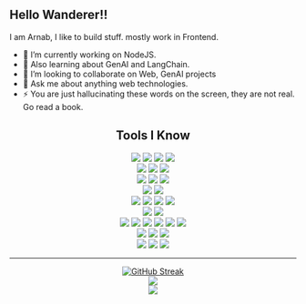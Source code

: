 ## Hello Wanderer!!

I am Arnab, I like to build stuff. mostly work in Frontend.

- 🔭 I’m currently working on NodeJS.
- 🌱 Also learning about GenAI and LangChain.
- 👯 I’m looking to collaborate on Web, GenAI projects
- 💬 Ask me about anything web technologies.
- ⚡ You are just hallucinating these words on the screen, they are not real. Go read a book.

<h2 align="center">Tools I Know</h2>

<div align="center">
    <img src="https://img.shields.io/badge/JavaScript-F7DF1E?logo=javascript&logoColor=000&style=for-the-badge"/>
    <img src="https://img.shields.io/badge/TypeScript-3178C6?logo=typescript&logoColor=fff&style=for-the-badge"/>
    <img src="https://img.shields.io/badge/React-%2320232a.svg?logo=react&logoColor=%2361DAFB&style=for-the-badge"/>
    <img src="https://img.shields.io/badge/Redux-764ABC?logo=redux&logoColor=fff&style=for-the-badge"/>
  <br/>
    <img src="https://img.shields.io/badge/Next.js-black?logo=next.js&logoColor=white&style=for-the-badge"/>
    <img src="https://img.shields.io/badge/Vercel-%23000000.svg?logo=vercel&logoColor=white&style=for-the-badge"/>
    <img src="https://img.shields.io/badge/Astro.js-BC52EE?logo=astro&logoColor=white&style=for-the-badge"/>
  <br/>
    <img src="https://img.shields.io/badge/Shadcn/ui-%23000000.svg?logo=shadcnui&logoColor=white&style=for-the-badge"/>
    <img src="https://img.shields.io/badge/Tailwind%20CSS-%2338B2AC.svg?logo=tailwind-css&logoColor=white&style=for-the-badge"/>
    <img src="https://img.shields.io/badge/MUI-007FFF.svg?logo=mui&logoColor=white&style=for-the-badge"/>
  <br/>
    <img src="https://img.shields.io/badge/React_Native-%2320232a.svg?logo=react&logoColor=%2361DAFB&style=for-the-badge"/>
    <img src="https://img.shields.io/badge/Expo-000020?logo=expo&logoColor=fff&style=for-the-badge"/>
  <br/>
    <img src="https://img.shields.io/badge/Node.js-6DA55F?logo=node.js&logoColor=white&style=for-the-badge"/>
    <img src="https://img.shields.io/badge/Bun-000000?logo=bun&logoColor=white&style=for-the-badge"/>
    <img src="https://img.shields.io/badge/NPM-CB3837?logo=npm&logoColor=white&style=for-the-badge"/>
    <img src="https://img.shields.io/badge/Express.js-%23404d59.svg?logo=express&logoColor=%2361DAFB&style=for-the-badge"/>
  <br/>
    <img src="https://img.shields.io/badge/MongoDB-%234ea94b.svg?logo=mongodb&logoColor=white&style=for-the-badge"/>
    <img src="https://img.shields.io/badge/PostgreSQL-4169E1.svg?logo=postgresql&logoColor=white&style=for-the-badge"/>
  <br/>
    <img src="https://img.shields.io/badge/AWS-%23232F3E.svg?logo=amazonwebservices&logoColor=white&style=for-the-badge"/>
    <img src="https://img.shields.io/badge/EC2-%23FF9900.svg?logo=amazonec2&logoColor=white&style=for-the-badge"/>
    <img src="https://img.shields.io/badge/Lambda-%23FF9900.svg?logo=awslambda&logoColor=white&style=for-the-badge"/>
    <img src="https://img.shields.io/badge/S3-%23569A31.svg?logo=amazons3&logoColor=white&style=for-the-badge"/>
    <img src="https://img.shields.io/badge/RDS-%23527FFF.svg?logo=amazonrds&logoColor=white&style=for-the-badge"/>
    <img src="https://img.shields.io/badge/Route%2053-%238C4FFF.svg?logo=amazonroute53&logoColor=white&style=for-the-badge"/>
  <br/>
    <img src="https://img.shields.io/badge/Cloudflare-%23F38020.svg?logo=cloudflare&logoColor=white&style=for-the-badge"/>
    <img src="https://img.shields.io/badge/Workers-%23F38020.svg?logo=cloudflareworkers&logoColor=white&style=for-the-badge"/>
    <img src="https://img.shields.io/badge/Pages-%23F38020.svg?logo=cloudflarepages&logoColor=white&style=for-the-badge"/>
  <br/>
    <img src="https://img.shields.io/badge/C-00599C?logo=c&logoColor=white&style=for-the-badge"/>
    <img src="https://img.shields.io/badge/C++-%2300599C.svg?logo=c%2B%2B&logoColor=white&style=for-the-badge"/>
    <img src="https://img.shields.io/badge/🦜️🔗LangChain-%2300599C.svg?style=for-the-badge"/>
</div>

---

  <div align="center">
    <a href="https://git.io/streak-stats"><img src="https://github-readme-streak-stats.herokuapp.com?user=EffDuBois&theme=dark&date_format=j%20M%5B%20Y%5D" alt="GitHub Streak" /></a>
    <br/>
    <img src="https://github-readme-stats.vercel.app/api/?username=EffDuBois&theme=vision-friendly-dark&show_icons=true"/>
    <br/>
    <img src="https://github-readme-stats.vercel.app/api/top-langs?username=EffDuBois&theme=vision-friendly-dark&layout=compact"/>
  </div>
